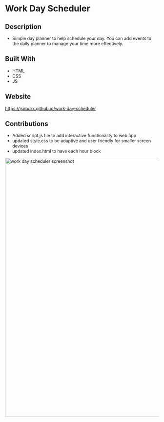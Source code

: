 # Work Day Scheduler

## Description
* Simple day planner to help schedule your day. You can add events to the daily planner to manage your time more effectively.

## Built With
* HTML
* CSS
* JS

## Website

https://jsnbdrx.github.io/work-day-scheduler

## Contributions

* Added script.js file to add interactive functionality to web app
* updated style.css to be adaptive and user friendly for smaller screen devices
* updated index.html to have each hour block


<img width="845" alt="work day scheduler screenshot" src="https://user-images.githubusercontent.com/91853630/142750388-b09e009c-b38a-45f3-b45a-636078f4dbcb.png">

